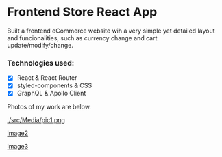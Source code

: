 # Frontend Store React App

Built a frontend eCommerce website wih a very simple yet detailed layout and funcionalities, such as currency change and cart update/modify/change. 

### Technologies used:

- [x] React & React Router
- [x] styled-components & CSS
- [x] GraphQL & Apollo Client

Photos of my work are below.

[./src/Media/pic1.png](./src/Media/pic1.png)

[image2](./src/Media/pic2.png)

[image3](./src/Media/pic3.png)
